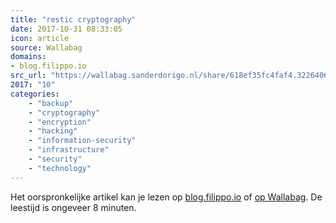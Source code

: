 ```yaml
---
title: "restic cryptography"
date: 2017-10-31 08:33:05
icon: article
source: Wallabag
domains:
- blog.filippo.io
src_url: "https://wallabag.sanderdorigo.nl/share/618ef35fc4faf4.32264063"
2017: "10"
categories:
    - "backup"
    - "cryptography"
    - "encryption"
    - "hacking"
    - "information-security"
    - "infrastructure"
    - "security"
    - "technology"
---
```

Het oorspronkelijke artikel kan je lezen op [blog.filippo.io](https://blog.filippo.io/restic-cryptography/) of [op Wallabag](https://wallabag.sanderdorigo.nl/share/618ef35fc4faf4.32264063). De leestijd is ongeveer 8 minuten.